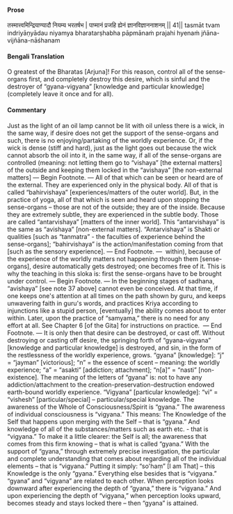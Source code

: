 #### Prose 

तस्मात्त्वमिन्द्रियाण्यादौ नियम्य भरतर्षभ |
पाप्मानं प्रजहि ह्येनं ज्ञानविज्ञाननाशनम् || 41||
tasmāt tvam indriyāṇyādau niyamya bharatarṣhabha
pāpmānaṁ prajahi hyenaṁ jñāna-vijñāna-nāśhanam

 #### Bengali Translation 

O greatest of the Bharatas [Arjuna]! For this reason, control all of the sense-organs first, and completely destroy this desire, which is sinful and the destroyer of “gyana-vigyana” [knowledge and particular knowledge] (completely leave it once and for all).

 #### Commentary 

Just as the light of an oil lamp cannot be lit with oil unless there is a wick, in the same way, if desire does not get the support of the sense-organs and such, there is no enjoying/partaking of the worldly experience. Or, if the wick is dense (stiff and hard), just as the light goes out because the wick cannot absorb the oil into it, in the same way, if all of the sense-organs are controlled (meaning: not letting them go to “vishaya” [the external matters] of the outside and keeping them locked in the “avishaya” [the non-external matters] — Begin Footnote. — All of that which can be seen or heard are of the external. They are experienced only in the physical body. All of that is called “bahirvishaya” [experiences/matters of the outer world]. But, in the practice of yoga, all of that which is seen and heard upon stopping the sense-organs – those are not of the outside; they are of the inside. Because they are extremely subtle, they are experienced in the subtle body. Those are called “antarvishaya” [matters of the inner world]. This “antarvishaya” is the same as “avishaya” [non-external matters]. “Antarvishaya” is Shakti or qualities [such as “tanmatra” - the faculties of experience behind the sense-organs]; “bahirvishaya” is the action/manifestation coming from that [such as the sensory experience]. — End Footnote. —  within), because of the experience of the worldly matters not happening through them [sense-organs], desire automatically gets destroyed; one becomes free of it. This is why the teaching in this sloka is: first the sense-organs have to be brought under control. — Begin Footnote. — In the beginning stages of sadhana, “avishaya” [see note 37 above] cannot even be conceived. At that time, if one keeps one's attention at all times on the path shown by guru, and keeps unwavering faith in guru's words, and practices Kriya according to injunctions like a stupid person, [eventually] the ability comes about to enter within. Later, upon the practice of “samyama,” there is no need for any effort at all. See Chapter 6 [of the Gita] for instructions on practice.  — End Footnote. — It is only then that desire can be destroyed, or cast off. Without destroying or casting off desire, the springing forth of “gyana-vigyana” [knowledge and particular knowledge] is destroyed, and sin, in the form of the restlessness of the worldly experience, grows. “gyana” [knowledge]: “j” = “jayman” [victorious]; “n” = the essence of scent – meaning: the worldly experience; “a” = “asakti” [addiction; attachment]; “n[a]” = “nasti” [non-existence]. The meaning of the letters of “gyana” is: not to have any addiction/attachment to the creation-preservation-destruction endowed earth-bound worldly experience. “Vigyana” [particular knowledge]: “vi” = “vishesh” [particular/special] – particular/special knowledge. The awareness of the Whole of Consciousness/Spirit is “gyana.” The awareness of individual consciousness is “vigyana.” This means: The Knowledge of the Self that happens upon merging with the Self – that is “gyana.” And knowledge of all of the substances/matters such as earth etc. - that is “vigyana.” To make it a little clearer: the Self is all; the awareness that comes from this firm knowing – that is what is called “gyana.” With the support of “gyana,” through extremely precise investigation, the particular and complete understanding that comes about regarding all of the individual elements – that is “vigyana.” Putting it simply: “so'haṃ” [I am That] – this Knowledge is the only “gyana.” Everything else besides that is “vigyana.” “gyana” and “vigyana” are related to each other. When perception looks downward after experiencing the depth of “gyana,” there is “vigyana.” And upon experiencing the depth of “vigyana,” when perception looks upward, becomes steady and stays locked there – then “gyana” is attained.